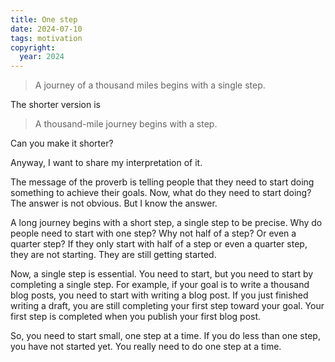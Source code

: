 ```yaml
---
title: One step
date: 2024-07-10
tags: motivation
copyright:
  year: 2024
---
```


> A journey of a thousand miles begins with a single step.

The shorter version is

> A thousand-mile journey begins with a step.

Can you make it shorter?

Anyway, I want to share my interpretation of it.

The message of the proverb is telling people that they need to start doing something to achieve their goals. Now, what do they need to start doing? The answer is not obvious. But I know the answer.

A long journey begins with a short step, a single step to be precise. Why do people need to start with one step? Why not half of a step? Or even a quarter step? If they only start with half of a step or even a quarter step, they are not starting. They are still getting started.

Now, a single step is essential. You need to start, but you need to start by completing a single step. For example, if your goal is to write a thousand blog posts, you need to start with writing a blog post. If you just finished writing a draft, you are still completing your first step toward your goal. Your first step is completed when you publish your first blog post.

So, you need to start small, one step at a time. If you do less than one step, you have not started yet. You really need to do one step at a time.
